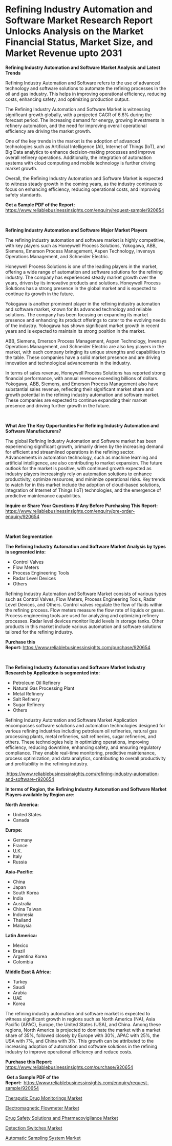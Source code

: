 <p><h1>Refining Industry Automation and Software Market Research Report Unlocks Analysis on the Market Financial Status, Market Size, and Market Revenue upto 2031</h1></p><p><strong>Refining Industry Automation and Software Market Analysis and Latest Trends</strong></p>
<p><p>Refining Industry Automation and Software refers to the use of advanced technology and software solutions to automate the refining processes in the oil and gas industry. This helps in improving operational efficiency, reducing costs, enhancing safety, and optimizing production output. </p><p>The Refining Industry Automation and Software Market is witnessing significant growth globally, with a projected CAGR of 6.6% during the forecast period. The increasing demand for energy, growing investments in refinery automation, and the need for improving overall operational efficiency are driving the market growth. </p><p>One of the key trends in the market is the adoption of advanced technologies such as Artificial Intelligence (AI), Internet of Things (IoT), and Big Data analytics to enhance decision-making processes and improve overall refinery operations. Additionally, the integration of automation systems with cloud computing and mobile technology is further driving market growth.</p><p>Overall, the Refining Industry Automation and Software Market is expected to witness steady growth in the coming years, as the industry continues to focus on enhancing efficiency, reducing operational costs, and improving safety standards.</p></p>
<p><strong>Get a Sample PDF of the Report:&nbsp;</strong> <a href="https://www.reliablebusinessinsights.com/enquiry/request-sample/920654">https://www.reliablebusinessinsights.com/enquiry/request-sample/920654</a></p>
<p>&nbsp;</p>
<p><strong>Refining Industry Automation and Software Major Market Players</strong></p>
<p><p>The refining industry automation and software market is highly competitive, with key players such as Honeywell Process Solutions, Yokogawa, ABB, Siemens, Emerson Process Management, Aspen Technology, Invensys Operations Management, and Schneider Electric.</p><p>Honeywell Process Solutions is one of the leading players in the market, offering a wide range of automation and software solutions for the refining industry. The company has experienced steady market growth over the years, driven by its innovative products and solutions. Honeywell Process Solutions has a strong presence in the global market and is expected to continue its growth in the future.</p><p>Yokogawa is another prominent player in the refining industry automation and software market, known for its advanced technology and reliable solutions. The company has been focusing on expanding its market presence and enhancing its product offerings to cater to the evolving needs of the industry. Yokogawa has shown significant market growth in recent years and is expected to maintain its strong position in the market.</p><p>ABB, Siemens, Emerson Process Management, Aspen Technology, Invensys Operations Management, and Schneider Electric are also key players in the market, with each company bringing its unique strengths and capabilities to the table. These companies have a solid market presence and are driving innovation and technological advancements in the industry.</p><p>In terms of sales revenue, Honeywell Process Solutions has reported strong financial performance, with annual revenue exceeding billions of dollars. Yokogawa, ABB, Siemens, and Emerson Process Management also have substantial sales revenue, reflecting their significant market share and growth potential in the refining industry automation and software market. These companies are expected to continue expanding their market presence and driving further growth in the future.</p></p>
<p>&nbsp;</p>
<p><strong>What Are The Key Opportunities For Refining Industry Automation and Software Manufacturers?</strong></p>
<p><p>The global Refining Industry Automation and Software market has been experiencing significant growth, primarily driven by the increasing demand for efficient and streamlined operations in the refining sector. Advancements in automation technology, such as machine learning and artificial intelligence, are also contributing to market expansion. The future outlook for the market is positive, with continued growth expected as industry players increasingly rely on automation solutions to enhance productivity, optimize resources, and minimize operational risks. Key trends to watch for in this market include the adoption of cloud-based solutions, integration of Internet of Things (IoT) technologies, and the emergence of predictive maintenance capabilities.</p></p>
<p><strong>Inquire or Share Your Questions If Any Before Purchasing This Report:</strong> <a href="https://www.reliablebusinessinsights.com/enquiry/pre-order-enquiry/920654">https://www.reliablebusinessinsights.com/enquiry/pre-order-enquiry/920654</a></p>
<p>&nbsp;</p>
<p><strong>Market Segmentation</strong></p>
<p><strong>The Refining Industry Automation and Software Market Analysis by types is segmented into:</strong></p>
<p><ul><li>Control Valves</li><li>Flow Meters</li><li>Process Engineering Tools</li><li>Radar Level Devices</li><li>Others</li></ul></p>
<p><p>Refining Industry Automation and Software Market consists of various types such as Control Valves, Flow Meters, Process Engineering Tools, Radar Level Devices, and Others. Control valves regulate the flow of fluids within the refining process. Flow meters measure the flow rate of liquids or gases. Process engineering tools are used for analyzing and optimizing refinery processes. Radar level devices monitor liquid levels in storage tanks. Other products in this market include various automation and software solutions tailored for the refining industry.</p></p>
<p><strong>Purchase this Report:&nbsp;</strong><a href="https://www.reliablebusinessinsights.com/purchase/920654">https://www.reliablebusinessinsights.com/purchase/920654</a></p>
<p>&nbsp;</p>
<p><strong>The Refining Industry Automation and Software Market Industry Research by Application is segmented into:</strong></p>
<p><ul><li>Petroleum Oil Refinery</li><li>Natural Gas Processing Plant</li><li>Metal Refinery</li><li>Salt Refinery</li><li>Sugar Refinery</li><li>Others</li></ul></p>
<p><p>Refining Industry Automation and Software Market Application encompasses software solutions and automation technologies designed for various refining industries including petroleum oil refineries, natural gas processing plants, metal refineries, salt refineries, sugar refineries, and others. These technologies help in optimizing operations, improving efficiency, reducing downtime, enhancing safety, and ensuring regulatory compliance. They enable real-time monitoring, predictive maintenance, process optimization, and data analytics, contributing to overall productivity and profitability in the refining industry.</p></p>
<p><a href="https://www.reliablebusinessinsights.com/refining-industry-automation-and-software-r920654">&nbsp;https://www.reliablebusinessinsights.com/refining-industry-automation-and-software-r920654</a></p>
<p><strong>In terms of Region, the Refining Industry Automation and Software Market Players available by Region are:</strong></p>
<p>
    <p> <strong> North America: </strong>
        <ul>
            <li>United States</li>
            <li>Canada</li>
        </ul>
        </p> 
    <p> <strong> Europe: </strong>
        <ul>
            <li>Germany</li>
            <li>France</li>
            <li>U.K.</li>
            <li>Italy</li>
            <li>Russia</li>
        </ul>
        </p> 
    <p> <strong> Asia-Pacific: </strong>
        <ul>
            <li>China</li>
            <li>Japan</li>
            <li>South Korea</li>
            <li>India</li>
            <li>Australia</li>
            <li>China Taiwan</li>
            <li>Indonesia</li>
            <li>Thailand</li>
            <li>Malaysia</li>
        </ul>
        </p> 
    <p> <strong> Latin America: </strong>
        <ul>
            <li>Mexico</li>
            <li>Brazil</li>
            <li>Argentina Korea</li>
            <li>Colombia</li>
        </ul>
        </p> 
    <p> <strong> Middle East & Africa: </strong>
        <ul>
            <li>Turkey</li>
            <li>Saudi</li>
            <li>Arabia</li>
            <li>UAE</li>
            <li>Korea</li>
        </ul>
    </p>
    </p>
<p><p>The refining industry automation and software market is expected to witness significant growth in regions such as North America (NA), Asia Pacific (APAC), Europe, the United States (USA), and China. Among these regions, North America is projected to dominate the market with a market share of 35%, followed closely by Europe with 30%, APAC with 25%, the USA with 7%, and China with 3%. This growth can be attributed to the increasing adoption of automation and software solutions in the refining industry to improve operational efficiency and reduce costs.</p></p>
<p><strong>Purchase this Report: </strong><a href="https://www.reliablebusinessinsights.com/purchase/920654">https://www.reliablebusinessinsights.com/purchase/920654</a></p>
<p>&nbsp;<strong>Get a Sample PDF of the Report:&nbsp;&nbsp;</strong><a href="https://www.reliablebusinessinsights.com/enquiry/request-sample/920654">https://www.reliablebusinessinsights.com/enquiry/request-sample/920654</a></p>
<p><strong></strong></p>
<p><p><a href="https://github.com/brendafegmorris532/Market-Research-Report-List-2/blob/main/theraputic-drug-monitorings-market.md">Theraputic Drug Monitorings Market</a></p><p><a href="https://medium.com/@brisistensen57567/electromagnetic-flowmeter-market-a-global-and-regional-analysis-focus-on-region-country-level-b31734b1405c">Electromagnetic Flowmeter Market</a></p><p><a href="https://github.com/LarryPearsongXXfvf/Market-Research-Report-List-1/blob/main/drug-safety-solutions-and-pharmacovigilance-market.md">Drug Safety Solutions and Pharmacovigilance Market</a></p><p><a href="https://medium.com/@djjdj3773/global-detection-switches-market-focus-on-product-type-spdt-spst-nc-end-user-and-region-9b07b906f8cc">Detection Switches Market</a></p><p><a href="https://medium.com/@audieyost2008/automatic-sampling-system-market-trends-and-analysis-opportunities-and-challenges-for-future-c15b9e181f38">Automatic Sampling System Market</a></p></p>